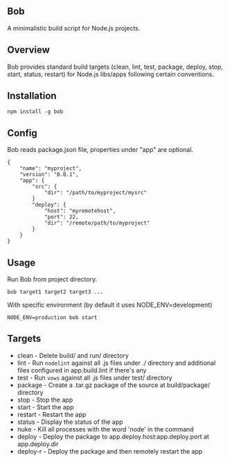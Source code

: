 Bob
---

A minimalistic build script for Node.js projects.

Overview
--------

Bob provides standard build targets (clean, lint, test, package, deploy, stop, start, status, restart) for Node.js libs/apps following certain conventions.

Installation
------------

    npm install -g bob

Config
------

Bob reads package.json file, properties under "app" are optional.

    {
        "name": "myproject",
        "version": "0.0.1",
        "app": {
            "src": {
                "dir": "/path/to/myproject/mysrc"
            }
            "deploy": {
                "host": "myremotehost",
                "port": 22,
                "dir": "/remote/path/to/myproject"
            }
        }
    }

Usage
-----
    
Run Bob from project directory.

    bob target1 target2 target3 ...

With specific environment (by default it uses NODE_ENV=development)

    NODE_ENV=production bob start
    
Targets
-------

* clean - Delete build/ and run/ directory
* lint - Run `nodelint` against all .js files under ./ directory and additional files configured in app.build.lint if there's any
* test - Run `vows` against all .js files under test/ directory
* package - Create a .tar.gz package of the source at build/package/ directory
* stop - Stop the app
* start - Start the app
* restart - Restart the app
* status - Display the status of the app
* nuke - Kill all processes with the word 'node' in the command
* deploy - Deploy the package to app.deploy.host:app.deploy.port at app.deploy.dir
* deploy-r - Deploy the package and then remotely restart the app
